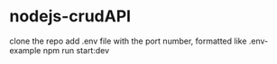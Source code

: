 # nodejs-crudAPI
clone the repo
add .env file with the port number, formatted like  .env-example
npm run start:dev